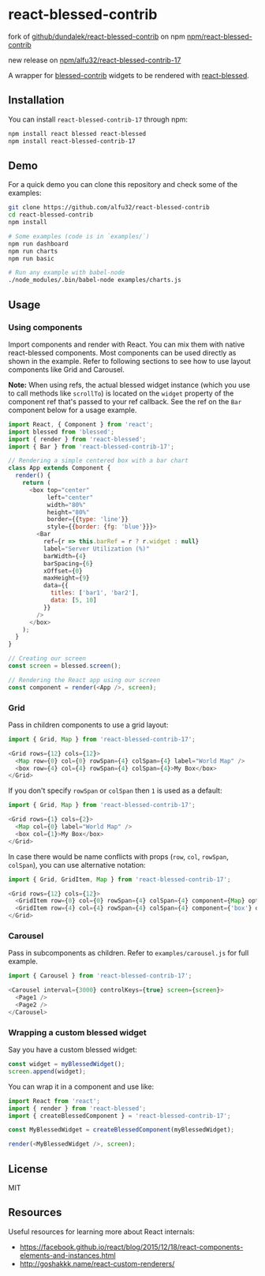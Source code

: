 # react-blessed-contrib

fork of [github/dundalek/react-blessed-contrib](https://github.com/dundalek/react-blessed-contrib)
on npm [npm/react-blessed-contrib](https://www.npmjs.com/package/react-blessed-contrib)

new release on [npm/alfu32/react-blessed-contrib-17](https://www.npmjs.com/package/react-blessed-contrib-17)

A wrapper for [blessed-contrib](https://github.com/yaronn/blessed-contrib) widgets to be rendered with [react-blessed](https://github.com/Yomguithereal/react-blessed).

## Installation

You can install `react-blessed-contrib-17` through npm:

```bash
npm install react blessed react-blessed
npm install react-blessed-contrib-17
```

## Demo

For a quick demo you can clone this repository and check some of the examples:

```bash
git clone https://github.com/alfu32/react-blessed-contrib
cd react-blessed-contrib
npm install

# Some examples (code is in `examples/`)
npm run dashboard
npm run charts
npm run basic

# Run any example with babel-node
./node_modules/.bin/babel-node examples/charts.js
```

## Usage

### Using components

Import components and render with React. You can mix them with native react-blessed components. Most components can be used directly as shown in the example. Refer to following sections to see how to use layout components like Grid and Carousel.

**Note:** When using refs, the actual blessed widget instance (which you use to call methods like `scrollTo`) is located on the `widget` property of the component ref that's passed to your ref callback. See the ref on the `Bar` component below for a usage example.

```js
import React, { Component } from 'react';
import blessed from 'blessed';
import { render } from 'react-blessed';
import { Bar } from 'react-blessed-contrib-17';

// Rendering a simple centered box with a bar chart
class App extends Component {
  render() {
    return (
      <box top="center"
           left="center"
           width="80%"
           height="80%"
           border={{type: 'line'}}
           style={{border: {fg: 'blue'}}}>
        <Bar
          ref={r => this.barRef = r ? r.widget : null}
          label="Server Utilization (%)"
          barWidth={4}
          barSpacing={6}
          xOffset={0}
          maxHeight={9}
          data={{
            titles: ['bar1', 'bar2'],
            data: [5, 10]
          }}
        />
      </box>
    );
  }
}

// Creating our screen
const screen = blessed.screen();

// Rendering the React app using our screen
const component = render(<App />, screen);
```

### Grid

Pass in children components to use a grid layout:

```js
import { Grid, Map } from 'react-blessed-contrib-17';

<Grid rows={12} cols={12}>
  <Map row={0} col={0} rowSpan={4} colSpan={4} label="World Map" />
  <box row={4} col={4} rowSpan={4} colSpan={4}>My Box</box>
</Grid>
```

If you don't specify `rowSpan` or `colSpan` then `1` is used as a default:

```js
import { Grid, Map } from 'react-blessed-contrib-17';

<Grid rows={1} cols={2}>
  <Map col={0} label="World Map" />
  <box col={1}>My Box</box>
</Grid>
```

In case there would be name conflicts with props (`row`, `col`, `rowSpan`, `colSpan`), you can use alternative notation:

```js
import { Grid, GridItem, Map } from 'react-blessed-contrib-17';

<Grid rows={12} cols={12}>
  <GridItem row={0} col={0} rowSpan={4} colSpan={4} component={Map} options={{label: 'World Map'}} />
  <GridItem row={4} col={4} rowSpan={4} colSpan={4} component={'box'} options={{content: 'My Box'}} />
</Grid>
```

### Carousel

Pass in subcomponents as children. Refer to `examples/carousel.js` for full example.

```js
import { Carousel } from 'react-blessed-contrib-17';

<Carousel interval={3000} controlKeys={true} screen={screen}>
  <Page1 />
  <Page2 />
</Carousel>
```

### Wrapping a custom blessed widget

Say you have a custom blessed widget:
```js
const widget = myBlessedWidget();
screen.append(widget);
```

You can wrap it in a component and use like:
```js
import React from 'react';
import { render } from 'react-blessed';
import { createBlessedComponent } = 'react-blessed-contrib-17';

const MyBlessedWidget = createBlessedComponent(myBlessedWidget);

render(<MyBlessedWidget />, screen);
```

## License

MIT

## Resources

Useful resources for learning more about React internals:

- https://facebook.github.io/react/blog/2015/12/18/react-components-elements-and-instances.html
- http://goshakkk.name/react-custom-renderers/
